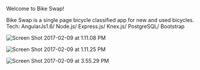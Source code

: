 
Welcome to Bike Swap!

Bike Swap is a single page bicycle classified app for new and used bicycles. 
 Tech: AngularJs1.6/ Node.js/ Express.js/ Knex.js/ PostgreSQL/ Bootstrap

![Screen Shot 2017-02-09 at 1.11.08 PM](https://github.com/SoleNero/bikeswap/blob/master/Screen%20Shot%202017-02-09%20at%201.11.08%20PM.png) 

![Screen Shot 2017-02-09 at 1.11.25 PM](https://github.com/SoleNero/bikeswap/blob/master/Screen%20Shot%202017-02-09%20at%201.11.25%20PM.png)

![Screen Shot 2017-02-09 at 3.55.29 PM](https://github.com/SoleNero/bikeswap/blob/master/Screen%20Shot%202017-02-09%20at%203.55.29%20PM.png)



